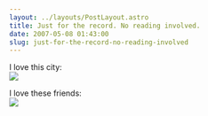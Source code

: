 ```yaml
---
layout: ../layouts/PostLayout.astro
title: Just for the record. No reading involved.
date: 2007-05-08 01:43:00
slug: just-for-the-record-no-reading-involved
---
```


I love this city:  
[![](http://4.bp.blogspot.com/_uemGSKgAPTU/Rj_X8FtyrZI/AAAAAAAAABU/T0GC1AvrQkE/s200/IMG_1331.JPG)](http://4.bp.blogspot.com/_uemGSKgAPTU/Rj_X8FtyrZI/AAAAAAAAABU/T0GC1AvrQkE/s1600-h/IMG_1331.JPG)  
  
I love these friends:  
[![](http://1.bp.blogspot.com/_uemGSKgAPTU/Rj_ZgVtyraI/AAAAAAAAABc/4MtoM6Zm_rk/s200/IMG_1338.JPG)](http://1.bp.blogspot.com/_uemGSKgAPTU/Rj_ZgVtyraI/AAAAAAAAABc/4MtoM6Zm_rk/s1600-h/IMG_1338.JPG)